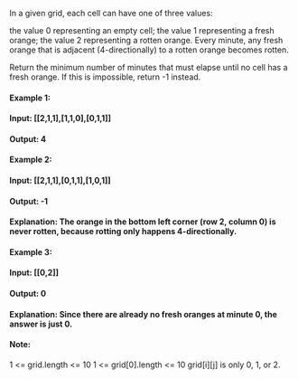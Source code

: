 In a given grid, each cell can have one of three values:

the value 0 representing an empty cell;
the value 1 representing a fresh orange;
the value 2 representing a rotten orange.
Every minute, any fresh orange that is adjacent (4-directionally) to a rotten orange becomes rotten.

Return the minimum number of minutes that must elapse until no cell has a fresh orange.  If this is impossible, return -1 instead.

 
#### Example 1:


#### Input: [[2,1,1],[1,1,0],[0,1,1]]
#### Output: 4
#### Example 2:

#### Input: [[2,1,1],[0,1,1],[1,0,1]]
#### Output: -1
#### Explanation:  The orange in the bottom left corner (row 2, column 0) is never rotten, because rotting only happens 4-directionally.
#### Example 3:

#### Input: [[0,2]]
#### Output: 0
#### Explanation:  Since there are already no fresh oranges at minute 0, the answer is just 0.
 

#### Note:

1 <= grid.length <= 10
1 <= grid[0].length <= 10
grid[i][j] is only 0, 1, or 2.
